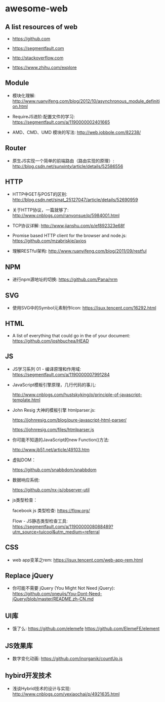 # awesome-web

## A list resources of web

* https://github.com

* https://segmentfault.com

* http://stackoverflow.com

* https://www.zhihu.com/explore

## Module

* 模块化理解: http://www.ruanyifeng.com/blog/2012/10/asynchronous_module_definition.html

* RequireJS进阶:配置文件的学习: https://segmentfault.com/a/1190000002401665

* AMD、CMD、UMD 模块的写法: http://web.jobbole.com/82238/

## Router

* 原生JS实现一个简单的前端路由（路由实现的原理）: http://blog.csdn.net/sunxinty/article/details/52586556

## HTTP

* HTTP中GET与POST的区别: http://blog.csdn.net/sinat_25127047/article/details/52690959

* 关于HTTP协议，一篇就够了: http://www.cnblogs.com/ranyonsue/p/5984001.html

* TCP协议详解: http://www.jianshu.com/p/ef892323e68f

* Promise based HTTP client for the browser and node.js: https://github.com/mzabriskie/axios

* 理解RESTful架构: http://www.ruanyifeng.com/blog/2011/09/restful

## NPM

* 进行npm源地址的切换: https://github.com/Pana/nrm

## SVG

* 使用SVG中的Symbol元素制作Icon: https://isux.tencent.com/16292.html

## HTML

* A list of everything that could go in the <head> of your document: https://github.com/joshbuchea/HEAD

## JS

* JS学习系列 01 - 编译原理和作用域: https://segmentfault.com/a/1190000007991284

* JavaScript模板引擎原理，几行代码的事儿: 

  http://www.cnblogs.com/hustskyking/p/principle-of-javascript-template.html
  
* John Resig 大神的模板引擎 htmlparser.js: 

  https://johnresig.com/blog/pure-javascript-html-parser/

  https://johnresig.com/files/htmlparser.js

* 你可能不知道的JavaScript的new Function()方法:

  http://www.jb51.net/article/49103.htm
  
* 虚拟DOM：

  https://github.com/snabbdom/snabbdom
  
* 数据响应系统:

  https://github.com/nx-js/observer-util
  
* js类型检查：

   facebook js 类型检查: https://flow.org/

   Flow - JS静态类型检查工具: https://segmentfault.com/a/1190000008088489?utm_source=tuicool&utm_medium=referral
   
## CSS

* web app变革之rem: https://isux.tencent.com/web-app-rem.html

## Replace jQuery

* 你可能不需要 jQuery (You Might Not Need jQuery): https://github.com/oneuijs/You-Dont-Need-jQuery/blob/master/README.zh-CN.md

## UI库

* 饿了么: https://github.com/elemefe  https://github.com/ElemeFE/element

## JS效果库

* 数字变化动画: https://github.com/inorganik/countUp.js

## hybird开发技术

* 浅谈Hybrid技术的设计与实现: http://www.cnblogs.com/yexiaochai/p/4921635.html
